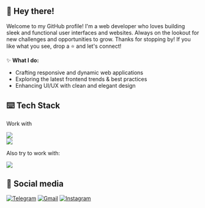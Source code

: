 ## 👋 Hey there!
Welcome to my GitHub profile! I'm a web developer who loves building sleek and functional user interfaces and websites. Always on the lookout for new challenges and opportunities to grow.
Thanks for stopping by! If you like what you see, drop a ⭐ and let's connect!

✨ **What I do:**
- Crafting responsive and dynamic web applications
- Exploring the latest frontend trends & best practices
- Enhancing UI/UX with clean and elegant design

## ⌨️ Tech Stack
Work with
<p align="left">
  <img src="https://skillicons.dev/icons?i=html,css,js,ts,tailwind" />
  <br>
  <img src="https://skillicons.dev/icons?i=docker,git,react,nodejs,nextjs" />
</p>

Also try to work with:
<p align="left">
  <img src="https://skillicons.dev/icons?i=prisma,mongodb,mysql,postgresql,figma" />
</p>

## 📲 Social media
<p align="left">
  <a href="https://t.me/kd_dvgl" target="_blank"><img src="https://img.shields.io/badge/Telegram-26A5E4?style=for-the-badge&logo=telegram&logoColor=white" alt="Telegram" /></a>
  <a href="mailto:kd.dvgl@gmail.com" target="_blank"><img src="https://img.shields.io/badge/Gmail-D14836?style=for-the-badge&logo=gmail&logoColor=white" alt="Gmail" /></a>
  <a href="https://instagram.com/kd.dvgl" target="_blank"><img src="https://img.shields.io/badge/Instagram-E4405F?style=for-the-badge&logo=instagram&logoColor=white" alt="Instagram" /></a>
</p>
